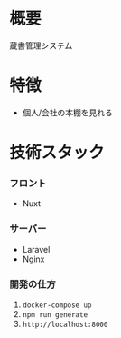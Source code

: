 # 概要
蔵書管理システム

# 特徴
- 個人/会社の本棚を見れる

# 技術スタック
### フロント
- Nuxt 

### サーバー
- Laravel
- Nginx

### 開発の仕方
1. `docker-compose up`
1. `npm run generate`
1. `http://localhost:8000`


